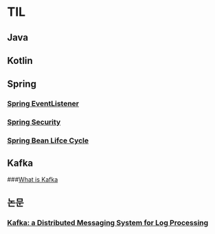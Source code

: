 # TIL
## Java
## Kotlin
## Spring
### [Spring EventListener](https://github.com/Eom-Ti/TIL/blob/main/Spring/SpringEventListener.md)
### [Spring Security](https://github.com/Eom-Ti/TIL/blob/main/Spring/SpringSecurity.md)
### [Spring Bean Lifce Cycle](https://github.com/Eom-Ti/TIL/blob/main/Spring/BeanLifeCycle.md)
## Kafka
###[What is Kafka](https://github.com/Eom-Ti/TIL/blob/main/Kafka/01.%20about%20kafka.md)
## 논문
### [Kafka: a Distributed Messaging System for Log Processing](https://github.com/Eom-Ti/TIL/blob/main/%EB%85%BC%EB%AC%B8/kafka%20a%20Distributed%20Messaging%20System%20for%20Log%20Processing.md)
